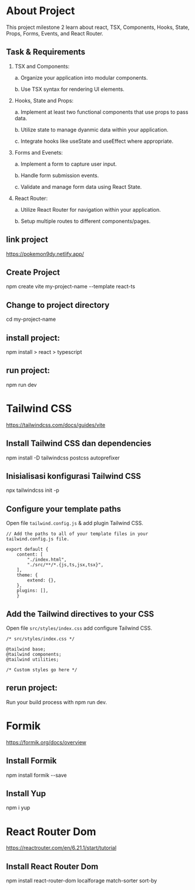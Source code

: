 # About Project

This project milestone 2 learn about react, TSX, Components, Hooks, State, Props, Forms, Events, and React Router.

## Task & Requirements

1. TSX and Components:

    a. Organize your application into modular components.
    
    b. Use TSX syntax for rendering UI elements.

2. Hooks, State and Props:

    a. Implement at least two functional components that use props to pass data.

    b. Utilize state to manage dyanmic data within your application.

    c. Integrate hooks like useState and useEffect where appropriate.

3. Forms and Evenets:

    a. Implement a form to capture user input.

    b. Handle form submission events.

    c. Validate and manage form data using React State.

4. React Router:

    a. Utilize React Router for navigation within your application.

    b. Setup multiple routes to different components/pages.


## link project

https://pokemon9dy.netlify.app/

## Create Project

npm create vite my-project-name --template react-ts

## Change to project directory

cd my-project-name

## install project:

npm install > react > typescript

## run project:

npm run dev

# Tailwind CSS

https://tailwindcss.com/docs/guides/vite

## Install Tailwind CSS dan dependencies

npm install -D tailwindcss postcss autoprefixer

## Inisialisasi konfigurasi Tailwind CSS

npx tailwindcss init -p

## Configure your template paths

Open file `tailwind.config.js` & add plugin Tailwind CSS.

    // Add the paths to all of your template files in your tailwind.config.js file.

    export default {
        content: [
            "./index.html",
            "./src/**/*.{js,ts,jsx,tsx}",
        ],
        theme: {
            extend: {},
        },
        plugins: [],
        }

## Add the Tailwind directives to your CSS

Open file `src/styles/index.css` add configure Tailwind CSS.

    /* src/styles/index.css */

    @tailwind base;
    @tailwind components;
    @tailwind utilities;

    /* Custom styles go here */

## rerun project:

Run your build process with npm run dev.

# Formik

https://formik.org/docs/overview

## Install Formik

npm install formik --save

## Install Yup

npm i yup

# React Router Dom

https://reactrouter.com/en/6.21.1/start/tutorial

## Install React Router Dom

npm install react-router-dom localforage match-sorter sort-by